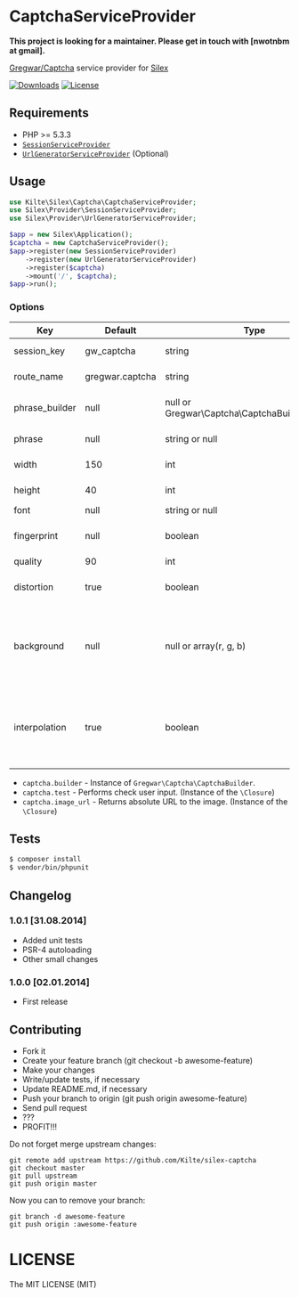 # CaptchaServiceProvider

 **This project is looking for a maintainer. Please get in touch with [nwotnbm at gmail].**


[Gregwar/Captcha](https://github.com/Gregwar/Captcha/) service provider for [Silex](http://silex.sensiolabs.org)

[![Downloads](https://img.shields.io/packagist/dt/kilte/silex-captcha.svg?style=flat-square)](https://packagist.org/packages/kilte/silex-captcha)
[![License](https://img.shields.io/packagist/l/kilte/silex-captcha.svg?style=flat-square)](http://opensource.org/licenses/MIT)

## Requirements

- PHP >= 5.3.3
- [`SessionServiceProvider`](http://silex.sensiolabs.org/doc/providers/session.html)
- [`UrlGeneratorServiceProvider`](http://silex.sensiolabs.org/doc/providers/url_generator.html) (Optional)


## Usage

```php
use Kilte\Silex\Captcha\CaptchaServiceProvider;
use Silex\Provider\SessionServiceProvider;
use Silex\Provider\UrlGeneratorServiceProvider;

$app = new Silex\Application();
$captcha = new CaptchaServiceProvider();
$app->register(new SessionServiceProvider)
    ->register(new UrlGeneratorServiceProvider)
    ->register($captcha)
    ->mount('/', $captcha);
$app->run();
```

### Options

|  Key             |    Default      | Type                                            |  Description
|------------------|-----------------|-------------------------------------------------|--------
| session_key      | gw_captcha      | string                                          | Name of the session key
| route_name       | gregwar.captcha | string                                          | Name of the route
| phrase_builder   | null            | null or Gregwar\Captcha\CaptchaBuilderInterface | Phrase builder (will be used if phrase is null)
| phrase           | null            | string or null                                  | Overrides the phrase
| width            | 150             | int                                             | Image width in the pixels
| height           | 40              | int                                             | Image height in the pixels
| font             | null            | string or null                                  | Path to the font
| fingerprint      | null            | boolean                                         | *I don't know what it does, see sources*
| quality          | 90              | int                                             | Image quality
| distortion       | true            | boolean                                         | Enable or disable the distortion
| background       | null            | null or array(r, g, b)                          | Force background color (this will disable many effects and is not recommended)
| interpolation    | true            | boolean                                         | Enable or disable the interpolation, disabling it will be quicker but the images will look uglier



- `captcha.builder` - Instance of `Gregwar\Captcha\CaptchaBuilder`.
- `captcha.test` - Performs check user input. (Instance of the `\Closure`)
- `captcha.image_url` -  Returns absolute URL to the image. (Instance of the `\Closure`)


## Tests

```bash
$ composer install
$ vendor/bin/phpunit
```


## Changelog

### 1.0.1 \[31.08.2014\]

- Added unit tests
- PSR-4 autoloading
- Other small changes

### 1.0.0 \[02.01.2014\]

- First release

## Contributing

- Fork it
- Create your feature branch (git checkout -b awesome-feature)
- Make your changes
- Write/update tests, if necessary
- Update README.md, if necessary
- Push your branch to origin (git push origin awesome-feature)
- Send pull request
- ???
- PROFIT\!\!\!

Do not forget merge upstream changes:

    git remote add upstream https://github.com/Kilte/silex-captcha
    git checkout master
    git pull upstream
    git push origin master

Now you can to remove your branch:

    git branch -d awesome-feature
    git push origin :awesome-feature


# LICENSE

The MIT LICENSE (MIT)
